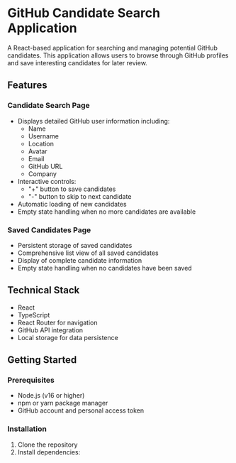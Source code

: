 # GitHub Candidate Search Application

A React-based application for searching and managing potential GitHub candidates. This application allows users to browse through GitHub profiles and save interesting candidates for later review.

## Features

### Candidate Search Page
- Displays detailed GitHub user information including:
  - Name
  - Username
  - Location
  - Avatar
  - Email
  - GitHub URL
  - Company
- Interactive controls:
  - "+" button to save candidates
  - "-" button to skip to next candidate
- Automatic loading of new candidates
- Empty state handling when no more candidates are available

### Saved Candidates Page
- Persistent storage of saved candidates
- Comprehensive list view of all saved candidates
- Display of complete candidate information
- Empty state handling when no candidates have been saved

## Technical Stack
- React
- TypeScript
- React Router for navigation
- GitHub API integration
- Local storage for data persistence

## Getting Started

### Prerequisites
- Node.js (v16 or higher)
- npm or yarn package manager
- GitHub account and personal access token

### Installation

1. Clone the repository
2. Install dependencies:
